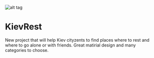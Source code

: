 ![alt tag](https://pp.vk.me/c624723/v624723774/4ddbf/-c9L2Dl8R7o.jpg)
# KievRest

New project that will help Kiev cityzents to find places where to rest and where to go alone or with friends.
Great matirial design and many categories to choose.
